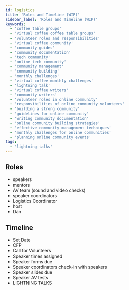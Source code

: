 ```yaml
---
id: logistics
title: 'Roles and Timeline (WIP)'
sidebar_label: 'Roles and Timeline (WIP)'
keywords:
  - 'coffee table groups'
  - 'virtual coffee coffee table groups'
  - 'volunteer roles and responsibilities'
  - 'virtual coffee community'
  - 'community guides'
  - 'community documentation'
  - 'tech community'
  - 'online tech community'
  - 'community management'
  - 'community building'
  - 'monthly challenges'
  - 'virtual coffee monthly challenges'
  - 'lightning talk'
  - 'virtual coffee writers'
  - 'community writers'
  - 'volunteer roles in online community'
  - 'responsibilities of online community volunteers'
  - 'building a strong community'
  - 'guidelines for online community'
  - 'writing community documentation'
  - 'online community building strategies'
  - 'effective community management techniques'
  - 'monthly challenges for online communities'
  - 'planning online community events'
tags:
  - 'lightning talks'
---
```


## Roles

- speakers
- mentors
- AV team (sound and video checks)
- speaker coordinators
- Logistics Coordinator
- host
- Dan

## Timeline

- Set Date
- CFP
- Call for Volunteers
- Speaker times assigned
- Speaker forms due
- Speaker coordinators check-in with speakers
- Speaker slides due
- Speaker AV tests
- LIGHTNING TALKS
